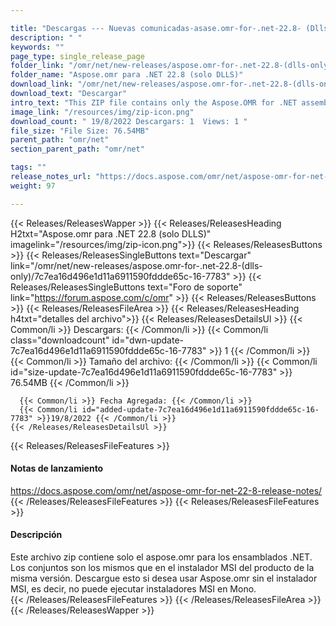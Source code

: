 ```yaml
---

title: "Descargas --- Nuevas comunicadas-asase.omr-for-.net-22.8- (Dlls-solo)"
description: " "
keywords: ""
page_type: single_release_page
folder_link: "/omr/net/new-releases/aspose.omr-for-.net-22.8-(dlls-only)/"
folder_name: "Aspose.omr para .NET 22.8 (solo DLLS)"
download_link: "/omr/net/new-releases/aspose.omr-for-.net-22.8-(dlls-only)/7c7ea16d496e1d11a6911590fddde65c-16-7783"
download_text: "Descargar"
intro_text: "This ZIP file contains only the Aspose.OMR for .NET assemblies. The assemblies are the same as in the MSI installer of the product of the same version. Descargar this if you want to use Aspose.OMR without the MSI installer, i.e. you cannot run MSI installers on Mono."
image_link: "/resources/img/zip-icon.png"
download_count: " 19/8/2022 Descargars: 1  Views: 1 "
file_size: "File Size: 76.54MB"
parent_path: "omr/net"
section_parent_path: "omr/net"

tags: ""
release_notes_url: "https://docs.aspose.com/omr/net/aspose-omr-for-net-22-8-release-notes/"
weight: 97

---
```


{{< Releases/ReleasesWapper >}}
  {{< Releases/ReleasesHeading H2txt="Aspose.omr para .NET 22.8 (solo DLLS)" imagelink="/resources/img/zip-icon.png">}}
  {{< Releases/ReleasesButtons >}}
    {{< Releases/ReleasesSingleButtons text="Descargar" link="/omr/net/new-releases/aspose.omr-for-.net-22.8-(dlls-only)/7c7ea16d496e1d11a6911590fddde65c-16-7783" >}}
    {{< Releases/ReleasesSingleButtons text="Foro de soporte" link="https://forum.aspose.com/c/omr" >}}
  {{< Releases/ReleasesButtons >}}
  {{< Releases/ReleasesFileArea >}}
    {{< Releases/ReleasesHeading h4txt="detalles del archivo">}}
    {{< Releases/ReleasesDetailsUl >}}
      {{< Common/li >}} Descargars: {{< /Common/li >}}
      {{< Common/li class="downloadcount" id="dwn-update-7c7ea16d496e1d11a6911590fddde65c-16-7783" >}} 1 {{< /Common/li >}}
      {{< Common/li >}} Tamaño del archivo: {{< /Common/li >}}
      {{< Common/li id="size-update-7c7ea16d496e1d11a6911590fddde65c-16-7783" >}} 76.54MB {{< /Common/li >}}

      {{< Common/li >}} Fecha Agregada: {{< /Common/li >}}
      {{< Common/li id="added-update-7c7ea16d496e1d11a6911590fddde65c-16-7783" >}}19/8/2022 {{< /Common/li >}}
    {{< /Releases/ReleasesDetailsUl >}}

  {{< Releases/ReleasesFileFeatures >}}
      <h4>Notas de lanzamiento</h4><div><a href='https://docs.aspose.com/omr/net/aspose-omr-for-net-22-8-release-notes/'>https://docs.aspose.com/omr/net/aspose-omr-for-net-22-8-release-notes/</a></div>
  {{< /Releases/ReleasesFileFeatures >}}
  {{< Releases/ReleasesFileFeatures >}}
      <h4>Descripción</h4><div class="HTMLDescription">Este archivo zip contiene solo el aspose.omr para los ensamblados .NET. Los conjuntos son los mismos que en el instalador MSI del producto de la misma versión. Descargue esto si desea usar Aspose.omr sin el instalador MSI, es decir, no puede ejecutar instaladores MSI en Mono.</div>
  {{< /Releases/ReleasesFileFeatures >}}
 {{< /Releases/ReleasesFileArea >}}
{{< /Releases/ReleasesWapper >}}


